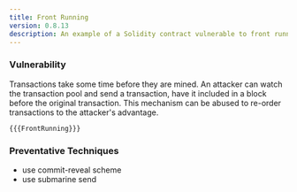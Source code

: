 ```yaml
---
title: Front Running
version: 0.8.13
description: An example of a Solidity contract vulnerable to front running
---
```


### Vulnerability

Transactions take some time before they are mined. An attacker can watch the transaction pool
and send a transaction, have it included in a block before the original transaction.
This mechanism can be abused to re-order transactions to the attacker's advantage.

```solidity
{{{FrontRunning}}}
```

### Preventative Techniques

- use commit-reveal scheme
- use submarine send
